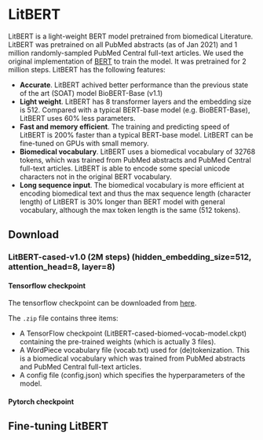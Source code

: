 # LitBERT
LitBERT is a light-weight BERT model pretrained from biomedical Literature. LitBERT was pretrained on all PubMed abstracts (as of Jan 2021) and 1 million randomly-sampled PubMed Central full-text articles. We used the original implementation of [BERT](https://github.com/google-research/bert) to train the model. It was pretrained for 2 million steps. LitBERT has the following features:
 
 - **Accurate**. LitBERT achived better performance than the previous state of the art (SOAT) model BioBERT-Base (v1.1)
 - **Light weight**. LitBERT has 8 transformer layers and the embedding size is 512. Compared with a typical BERT-base model (e.g. BioBERT-Base), LitBERT uses 60% less parameters. 
 - **Fast and memory efficient**. The training and predicting speed of LitBERT is 200% faster than a typical BERT-base model. LitBERT can be fine-tuned on GPUs with small memory. 
 - **Biomedical vocabulary**. LitBERT uses a biomedical vocabulary of 32768 tokens, which was trained from PubMed abstracts and PubMed Central full-text articles. LitBERT is able to encode some special unicode characters not in the original BERT vocabulary. 
 - **Long sequence input**. The biomedical vocabulary is more efficient at encoding biomedical text and thus the max sequence length (character length) of LitBERT is 30% longer than BERT model with general vocabulary, although the max token length is the same (512 tokens). 

## Download 

### LitBERT-cased-v1.0 (2M steps) (hidden_embedding_size=512, attention_head=8, layer=8)

#### Tensorflow checkpoint

The tensorflow checkpoint can be downloaded from [here](https://drive.google.com/file/d/1DP6nm6lGIOI-ob7GrQ24rsjwX954wX1r/view?usp=sharing). 

The `.zip` file contains three items:

- A TensorFlow checkpoint (LitBERT-cased-biomed-vocab-model.ckpt) containing the pre-trained weights (which is actually 3 files).
- A WordPiece vocabulary file (vocab.txt) used for (de)tokenization. This is a biomedical vocabulary which was trained from PubMed abstracts and PubMed Central full-text articles. 
- A config file (config.json) which specifies the hyperparameters of the model.

#### Pytorch checkpoint

## Fine-tuning LitBERT
